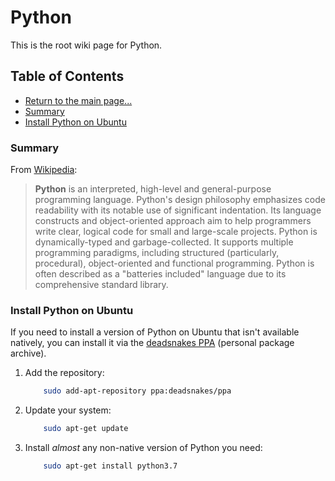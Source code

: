 # Python

This is the root wiki page for Python.

## Table of Contents

* [Return to the main page...](../../README.md)
* [Summary](#summary)
* [Install Python on Ubuntu](#install-python-on-ubuntu)

### Summary

From [Wikipedia](https://en.wikipedia.org/wiki/Python_(programming_language)):

> **Python** is an interpreted, high-level and general-purpose programming language. Python's design philosophy emphasizes code readability with its notable use of significant indentation. Its language constructs and object-oriented approach aim to help programmers write clear, logical code for small and large-scale projects. Python is dynamically-typed and garbage-collected. It supports multiple programming paradigms, including structured (particularly, procedural), object-oriented and functional programming. Python is often described as a "batteries included" language due to its comprehensive standard library.

### Install Python on Ubuntu

If you need to install a version of Python on Ubuntu that isn't available natively, you can install it via the [deadsnakes PPA](https://launchpad.net/~deadsnakes/+archive/ubuntu/ppa) (personal package archive).

 1. Add the repository:

    ```bash
        sudo add-apt-repository ppa:deadsnakes/ppa
    ```

 2. Update your system:

    ```bash
        sudo apt-get update
    ```

 3. Install *almost* any non-native version of Python you need:

    ```bash
        sudo apt-get install python3.7
    ```

